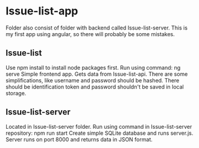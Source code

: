 # Issue-list-app
Folder also consist of folder with backend called Issue-list-server. This is my first app using angular, so there will probably be some mistakes.

## Issue-list
Use npm install to install node packages first.
Run using command: ng serve
Simple frontend app. Gets data from Issue-list-api. There are some simplifications, like username and password should be hashed.
There should be identification token and password shouldn't be saved in local storage.

## Issue-list-server
Located in Issue-list-server folder.
Run using command in Issue-list-server repository: npm run start
Create simple SQLite database and runs server.js. Server runs on port 8000 and returns data in JSON format.
